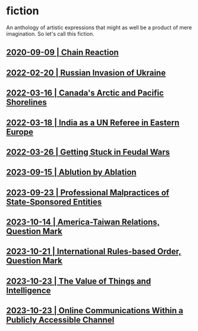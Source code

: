 # fiction
An anthology of artistic expressions that might as well be a product of mere imagination. So let's call this fiction.

## [2020-09-09 | Chain Reaction](https://github.com/callthis/fiction/blob/master/chain-reaction.md)

## [2022-02-20 | Russian Invasion of Ukraine](https://github.com/callthis/fiction/blob/master/what-if-russia.md)

## [2022-03-16 | Canada's Arctic and Pacific Shorelines](https://github.com/callthis/fiction/blob/master/what-if-wars-reach-canada.md)

## [2022-03-18 | India as a UN Referee in Eastern Europe](https://github.com/callthis/fiction/blob/master/what-if-india-sent-peacekeepers-to-moldova.md)

## [2022-03-26 | Getting Stuck in Feudal Wars](https://github.com/callthis/fiction/blob/master/russia-nato-feudal-wars.md)

## [2023-09-15 | Ablution by Ablation](https://github.com/callthis/fiction/blob/master/ablution-by-ablation.md)

## [2023-09-23 | Professional Malpractices of State-Sponsored Entities](https://github.com/callthis/fiction/blob/master/professional-malpractices-of-state-sponsored-entities.md)

## [2023-10-14 | America-Taiwan Relations, Question Mark](https://github.com/callthis/fiction/blob/master/america-taiwan-relations-question-mark.md)

## [2023-10-21 | International Rules-based Order, Question Mark](https://github.com/callthis/fiction/blob/master/international-rules-based-order-question-mark.md)

## [2023-10-23 | The Value of Things and Intelligence](https://github.com/callthis/fiction/blob/master/the-value-of-things-and-intelligence.md)

## [2023-10-23 | Online Communications Within a Publicly Accessible Channel ](https://github.com/callthis/fiction/blob/master/online-comms.md)